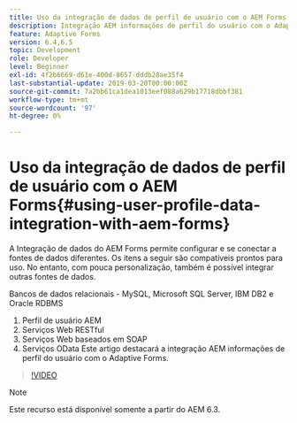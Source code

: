 ```yaml
---
title: Uso da integração de dados de perfil de usuário com o AEM Forms
description: Integração AEM informações de perfil do usuário com o Adaptive Forms
feature: Adaptive Forms
version: 6.4,6.5
topic: Development
role: Developer
level: Beginner
exl-id: 4f2b6669-d61e-400d-8657-dddb28ae35f4
last-substantial-update: 2019-03-20T00:00:00Z
source-git-commit: 7a2bb61ca1dea1013eef088a629b17718dbbf381
workflow-type: tm+mt
source-wordcount: '97'
ht-degree: 0%

---
```


# Uso da integração de dados de perfil de usuário com o AEM Forms{#using-user-profile-data-integration-with-aem-forms}

A Integração de dados do AEM Forms permite configurar e se conectar a fontes de dados diferentes. Os itens a seguir são compatíveis prontos para uso. No entanto, com pouca personalização, também é possível integrar outras fontes de dados.

Bancos de dados relacionais - MySQL, Microsoft SQL Server, IBM DB2 e Oracle RDBMS

1. Perfil de usuário AEM
1. Serviços Web RESTful
1. Serviços Web baseados em SOAP
1. Serviços OData Este artigo destacará a integração AEM informações de perfil do usuário com o Adaptive Forms.

>[!VIDEO](https://video.tv.adobe.com/v/17432/?quality=9&learn=on)

>[!NOTE]
>
>Este recurso está disponível somente a partir do AEM 6.3.
